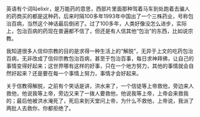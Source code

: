 英语有个词叫elixir，是万能药的意思，西部片里面那种驾着马车到处跑着去骗人的药商买的都是这种药，后来时隔100多年1993年中国出了一个三株药业，号称包治百病，当然这个神话最后倒闭了。过了100多年，人类好像没怎么进步，实际上，包治百病的药现在普遍都不信了，但还是有人信其他“包治”的东西，比如说宗教。

我知道很多人信仰宗教的目的是求得一种生活上的“解脱”，无异于上文的吃药包治百病，无非改成了信仰宗教包治百病，甚至于包治百事，每日求神拜佛，让自己的事情变得好起来；这世界哪有这样的好事，只在一个地方努力，其他的事情就会自然好起来？还是要在每一个事情上努力，事情才会好起来。

关于信教得解脱，之前有个笑话是讲，洪水来了，一个信徒等上帝救他，旁边来人救他，他说我等上帝，旁边又来了一拨人要救他，他说我等上帝，上帝会来救我的；最后他被洪水淹死了，死后来到天堂问上帝，为什么不救他，上帝说，我派了两批人去救你，你都拒绝了。